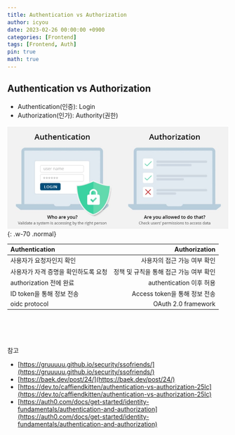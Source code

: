```yaml
---
title: Authentication vs Authorization
author: icyou
date: 2023-02-26 00:00:00 +0900
categories: [Frontend]
tags: [Frontend, Auth]
pin: true
math: true
---
```


## Authentication vs Authorization
- Authentication(인증): Login
- Authorization(인가): Authority(권한)

![Desktop View](/assets/img/posts/20230226/auth.jpg){: .w-70 .normal}

| Authentication | Authorization |
|:-|-:|
| 사용자가 요청자인지 확인 | 사용자의 접근 가능 여부 확인 |
| 사용자가 자격 증명을 확인하도록 요청 | 정책 및 규칙을 통해 접근 가능 여부 확인 |
| authorization 전에 완료 | authentication 이후 허용 | 
| ID token을 통해 정보 전송 | Access token을 통해 정보 전송 | 
| oidc protocol | OAuth 2.0 framework |


<br/><br/><br/><br/>
참고 
- [https://gruuuuu.github.io/security/ssofriends/](https://gruuuuu.github.io/security/ssofriends/)
- [https://baek.dev/post/24/](https://baek.dev/post/24/)
- [https://dev.to/caffiendkitten/authentication-vs-authorization-25lc](https://dev.to/caffiendkitten/authentication-vs-authorization-25lc)
- [https://auth0.com/docs/get-started/identity-fundamentals/authentication-and-authorization](https://auth0.com/docs/get-started/identity-fundamentals/authentication-and-authorization)